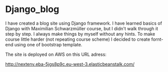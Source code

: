 # Django_blog

I have created a blog site using Django framework. I have learned basics of Django with Maximilian Schwarzmüller course, but I didn't walk through it step by step. 
I always make things by myself without any hints. 
To make course little harder (not repeating course scheme) I decided to create fornt-end using one of bootstrap template. 

The site is deployed on AWS on this URL adress:

http://nextenv.eba-5jgs8p9c.eu-west-3.elasticbeanstalk.com/
